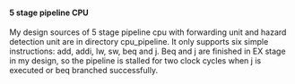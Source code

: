 #### 5 stage pipeline CPU
My design sources of 5 stage pipeline cpu with forwarding unit and hazard detection unit are in directory cpu_pipeline. It only supports six simple instructions: add, addi, lw, sw, beq and j. Beq and j are finished in EX stage in my design, so the pipeline is stalled for two clock cycles when j is executed or beq branched successfully.
